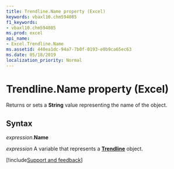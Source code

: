 ```yaml
---
title: Trendline.Name property (Excel)
keywords: vbaxl10.chm594085
f1_keywords:
- vbaxl10.chm594085
ms.prod: excel
api_name:
- Excel.Trendline.Name
ms.assetid: 440ea1dc-94a7-7b0f-0193-e0b9ca65ec63
ms.date: 05/18/2019
localization_priority: Normal
---
```



# Trendline.Name property (Excel)

Returns or sets a **String** value representing the name of the object.


## Syntax

_expression_.**Name**

_expression_ A variable that represents a **[Trendline](Excel.Trendline(object).md)** object.




[!include[Support and feedback](~/includes/feedback-boilerplate.md)]